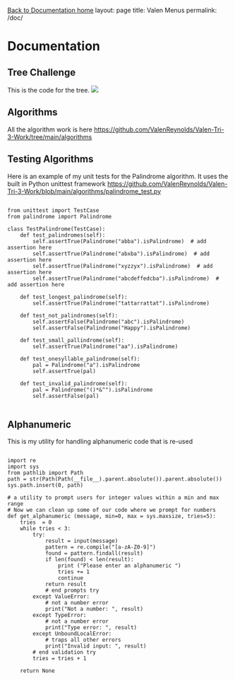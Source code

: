 [Back to Documentation home](../docs)
layout: page
title: Valen Menus
permalink: /doc/

# Documentation 

## Tree Challenge
This is the code for the tree. 
<img src="https://github.com/ValenReynolds/Valen-Tri-3-Work/blob/main/menus/ship.py?raw=true">

## Algorithms
All the algorithm work is here
https://github.com/ValenReynolds/Valen-Tri-3-Work/tree/main/algorithms 

## Testing Algorithms
Here is an example of my unit tests for the Palindrome algorithm. It uses the built in Python unittest framework
https://github.com/ValenReynolds/Valen-Tri-3-Work/blob/main/algorithms/palindrome_test.py

<pre>
<code>
from unittest import TestCase
from palindrome import Palindrome

class TestPalindrome(TestCase):
    def test_palindromes(self):
        self.assertTrue(Palindrome("abba").isPalindrome)  # add assertion here
        self.assertTrue(Palindrome("abxba").isPalindrome)  # add assertion here
        self.assertTrue(Palindrome("xyzzyx").isPalindrome)  # add assertion here
        self.assertTrue(Palindrome("abcdeffedcba").isPalindrome)  # add assertion here

    def test_longest_palindrome(self):
        self.assertTrue(Palindrome("tattarrattat").isPalindrome)

    def test_not_palindromes(self):
        self.assertFalse(Palindrome("abc").isPalindrome)
        self.assertFalse(Palindrome("Happy").isPalindrome)

    def test_small_pallindrome(self):
        self.assertTrue(Palindrome("aa").isPalindrome)

    def test_onesyllable_palindrome(self):
        pal = Palindrome("a").isPalindrome
        self.assertTrue(pal)
        
    def test_invalid_palindrome(self):
        pal = Palindrome("()*&^").isPalindrome
        self.assertFalse(pal)
</code>
</pre>

## Alphanumeric
This is my utility for handling alphanumeric code that is re-used

<pre>
<code>
import re
import sys
from pathlib import Path
path = str(Path(Path(__file__).parent.absolute()).parent.absolute())
sys.path.insert(0, path)

# a utility to prompt users for integer values within a min and max range
# Now we can clean up some of our code where we prompt for numbers 
def get_alphanumeric (message, min=0, max = sys.maxsize, tries=5):
    tries  = 0 
    while tries < 3:
        try:
            result = input(message) 
            pattern = re.compile("[a-zA-Z0-9]")           
            found = pattern.findall(result) 
            if len(found) < len(result):
                print ("Please enter an alphanumeric ")
                tries += 1
                continue
            return result
            # end prompts try
        except ValueError:
            # not a number error
            print("Not a number: ", result)
        except TypeError:
            # not a number error
            print("Type error: ", result)
        except UnboundLocalError:
            # traps all other errors
            print("Invalid input: ", result)
        # end validation try
        tries = tries + 1

    return None
</code>
</pre>
